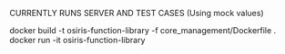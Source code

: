 CURRENTLY RUNS SERVER AND TEST CASES (Using mock values)

docker build -t osiris-function-library -f core_management/Dockerfile .
docker run -it osiris-function-library
